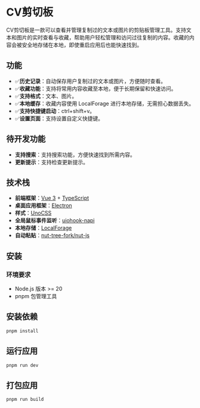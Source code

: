 # CV剪切板

CV剪切板是一款可以查看并管理复制过的文本或图片的剪贴板管理工具。支持文本和图片的实时查看与收藏，帮助用户轻松管理和访问过往复制的内容。收藏的内容会被安全地存储在本地，即使重启应用后也能快速找到。

## 功能

- ✅**历史记录**：自动保存用户复制过的文本或图片，方便随时查看。
- ✅**收藏功能**：支持将常用内容收藏至本地，便于长期保留和快速访问。
- ✅**支持格式**：文本、图片。
- ✅**本地缓存**：收藏内容使用 LocalForage 进行本地存储，无需担心数据丢失。
- ✅**支持快捷键启动**：ctrl+shift+v。
- ✅**设置页面**：支持设置自定义快捷键。

## 待开发功能

- **支持搜索**：支持搜索功能，方便快速找到所需内容。
- **更新提示**：支持检查更新提示。

## 技术栈

- **前端框架**：[Vue 3](https://github.com/vuejs/) + [TypeScript](https://github.com/microsoft/TypeScript)
- **桌面应用框架**：[Electron](https://github.com/electron/electron)
- **样式**：[UnoCSS](https://github.com/unocss/unocss)
- **全局鼠标事件监听**：[uiohook-napi](https://github.com/SnosMe/uiohook-napi)
- **本地存储**：[LocalForage](https://github.com/localForage/localForage)
- **自动粘贴**：[nut-tree-fork/nut-js](https://github.com/nut-tree/nut.js)

## 安装

### 环境要求

- Node.js 版本 >= 20
- pnpm 包管理工具

## 安装依赖

```bash
pnpm install
```

## 运行应用

```bash
pnpm run dev
```

## 打包应用

```bash
pnpm run build
```
